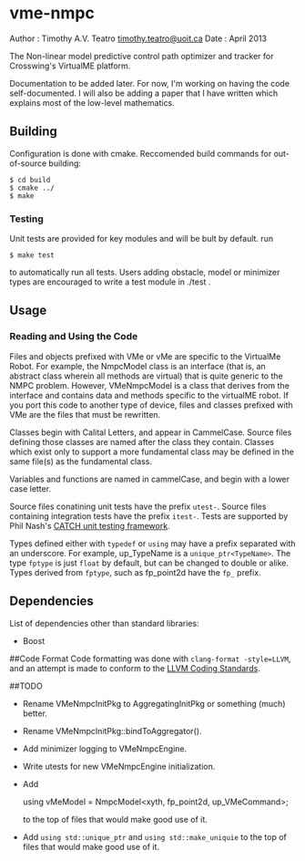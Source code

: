 # vme-nmpc

Author : Timothy A.V. Teatro <timothy.teatro@uoit.ca>
Date   : April 2013

The Non-linear model predictive control path optimizer and tracker for
Crosswing's VirtualME platform.

Documentation to be added later. For now, I'm working on having the
code self-documented. I will also be adding a paper that I have
written which explains most of the low-level mathematics.

## Building

Configuration is done with cmake. Reccomended build commands for
out-of-source building:

    $ cd build
    $ cmake ../
    $ make

### Testing

Unit tests are provided for key modules and will be bult by default. run

    $ make test

to automatically run all tests. Users adding obstacle, model or minimizer types are encouraged to write a test module in ./test .

## Usage

### Reading and Using the Code

Files and objects prefixed with VMe or vMe are specific to the VirtualMe Robot. For example, the NmpcModel class is an interface (that is, an abstract class wherein all methods are virtual) that is quite generic to the NMPC problem. However, VMeNmpcModel is a class that derives from the interface and contains data and methods specific to the virtualME robot. If you port this code to another type of device, files and classes prefixed with VMe are the files that must be rewritten.

Classes begin with Calital Letters, and appear in CammelCase. Source files defining those classes are named after the class they contain. Classes which exist only to support a more fundamental class may be defined in the same file(s) as the fundamental class.

Variables and functions are named in cammelCase, and begin with a lower case letter.

Source files conatining unit tests have the prefix `utest-`. Source files containing integration tests have the prefix `itest-`. Tests are supported by Phil Nash's [CATCH unit testing framework](https://github.com/philsquared/Catch).

Types defined either with `typedef` or `using` may have a prefix separated with an underscore. For example, up_TypeName is a `unique_ptr<TypeName>`. The type `fptype` is just `float` by default, but can be changed to double or alike. Types derived from `fptype`, such as fp_point2d have the `fp_` prefix.

## Dependencies

List of dependencies other than standard libraries:
 * Boost


##Code Format
Code formatting was done with `clang-format -style=LLVM`, and an attempt is made to conform to the [LLVM Coding Standards](http://llvm.org/docs/CodingStandards.html).

##TODO
* Rename VMeNmpcInitPkg to AggregatingInitPkg or something (much) better.
* Rename VMeNmpcInitPkg::bindToAggregator().
* Add minimizer logging to VMeNmpcEngine.
* Write utests for new VMeNmpcEngine initialization.
* Add

    using vMeModel = NmpcModel<xyth, fp_point2d, up_VMeCommand>;

  to the top of files that would make good use of it.
* Add `using std::unique_ptr` and `using std::make_uniquie` to the top of files that would make good use of it.